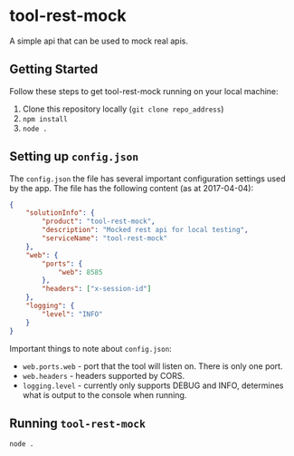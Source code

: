 # tool-rest-mock

A simple api that can be used to mock real apis.

## Getting Started

Follow these steps to get tool-rest-mock running on your local machine:

1. Clone this repository locally (`git clone repo_address`)
2. `npm install`
3. `node .`

## Setting up `config.json`

The `config.json` the file has several important configuration settings used by the app. 
The file has the following content (as at 2017-04-04): 

```json
{
    "solutionInfo": {
        "product": "tool-rest-mock",
        "description": "Mocked rest api for local testing",
        "serviceName": "tool-rest-mock"
    },
    "web": {
        "ports": {
            "web": 8585
        },
        "headers": ["x-session-id"]
    },
    "logging": {
        "level": "INFO"
    }
}

```

Important things to note about `config.json`:
- `web.ports.web` - port that the tool will listen on. There is only one port.
- `web.headers` - headers supported by CORS.
- `logging.level` - currently only supports DEBUG and INFO, determines what is output to the console when running.

## Running `tool-rest-mock`

`node .`

